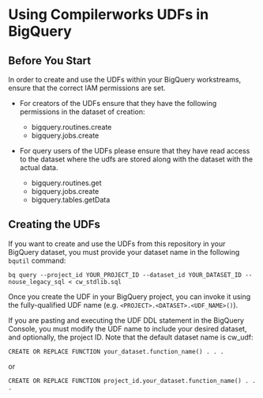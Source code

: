 # Using Compilerworks UDFs in BigQuery

## Before You Start

In order to create and use the UDFs within your BigQuery workstreams, ensure that the correct IAM permissions are set.


* For creators of the UDFs ensure that they have the following permissions in the dataset of creation:
  * bigquery.routines.create
  * bigquery.jobs.create

* For query users of the UDFs please ensure that they have read access to the dataset where the udfs are stored along with the dataset with the actual data.
  * bigquery.routines.get
  * bigquery.jobs.create
  * bigquery.tables.getData

## Creating the UDFs

If you want to create and use the UDFs from this repository in your BigQuery dataset,
you must provide your dataset name in the following `bqutil` command:

`bq query --project_id YOUR_PROJECT_ID --dataset_id YOUR_DATASET_ID
--nouse_legacy_sql < cw_stdlib.sql`

Once you create the UDF in your BigQuery project, you can invoke it using the
fully-qualified UDF name (e.g. `<PROJECT>.<DATASET>.<UDF_NAME>()`).

If you are pasting and executing the UDF DDL statement in the BigQuery Console,
you must modify the UDF name to include your desired dataset, and optionally,
the project ID. Note that the default dataset name is cw_udf:

`CREATE OR REPLACE FUNCTION your_dataset.function_name() . . .`

or

`CREATE OR REPLACE FUNCTION project_id.your_dataset.function_name() . . .`